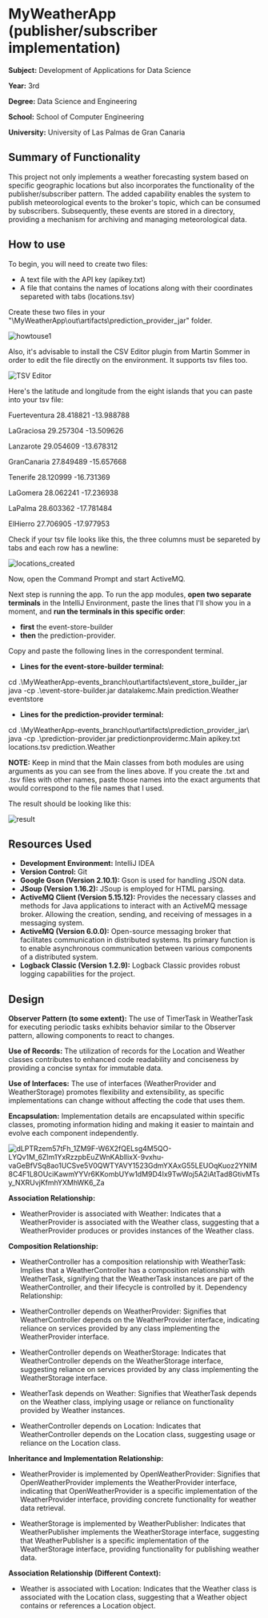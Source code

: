 # MyWeatherApp (publisher/subscriber implementation)

**Subject:** Development of Applications for Data Science

**Year:** 3rd

**Degree:** Data Science and Engineering

**School:** School of Computer Engineering

**University:** University of Las Palmas de Gran Canaria

## Summary of Functionality

This project not only implements a weather forecasting system based on specific geographic locations but also incorporates the functionality of the publisher/subscriber pattern. The added capability enables the system to publish meteorological events to the broker's topic, which can be consumed by subscribers. Subsequently, these events are stored in a directory, providing a mechanism for archiving and managing meteorological data.

## How to use

To begin, you will need to create two files:
- A text file with the API key (apikey.txt)
- A file that contains the names of locations along with their coordinates separeted with tabs (locations.tsv)

Create these two files in your "\MyWeatherApp\out\artifacts\prediction_provider_jar" folder.

![howtouse1](https://github.com/DenysKavkalo/MyWeatherApp/assets/117307592/2e466c89-5b81-414b-9e47-c060a3e05b91)

Also, it's advisable to install the CSV Editor plugin from Martin Sommer in order to edit the file directly on the environment. It supports tsv files too.

![TSV Editor](https://github.com/DenysKavkalo/MyWeatherApp/assets/117307592/65e4e3cc-cbd2-4585-aa3c-50ded41c15d2)

Here's the latitude and longitude from the eight islands that you can paste into your tsv file:

Fuerteventura	28.418821	-13.988788

LaGraciosa	29.257304	-13.509626

Lanzarote	29.054609	-13.678312

GranCanaria	27.849489	-15.657668

Tenerife	28.120999	-16.731369

LaGomera	28.062241	-17.236938

LaPalma	28.603362	-17.781484

ElHierro	27.706905	-17.977953

Check if your tsv file looks like this, the three columns must be separeted by tabs and each row has a newline:

![locations_created](https://github.com/DenysKavkalo/MyWeatherApp/assets/117307592/1a02529c-99a9-4ba3-a0c0-5c72783a4c61)

Now, open the Command Prompt and start ActiveMQ.

Next step is running the app. To run the app modules, **open two separate terminals** in the IntelliJ Environment, paste the lines that I'll show you in a moment, and **run the terminals in this specific order**:

- **first** the event-store-builder
- **then** the prediction-provider.

Copy and paste the following lines in the correspondent terminal.

- **Lines for the event-store-builder terminal:**

cd .\MyWeatherApp-events_branch\out\artifacts\event_store_builder_jar\
java -cp .\event-store-builder.jar datalakemc.Main prediction.Weather eventstore

- **Lines for the prediction-provider terminal:**

cd .\MyWeatherApp-events_branch\out\artifacts\prediction_provider_jar\  
java -cp .\prediction-provider.jar predictionprovidermc.Main apikey.txt locations.tsv prediction.Weather


**NOTE:** Keep in mind that the Main classes from both modules are using arguments as you can see from the lines above. If you create the .txt and .tsv files with other names, paste those names into the exact arguments that would correspond to the file names that I used. 


The result should be looking like this:

![result](https://github.com/DenysKavkalo/MyWeatherApp/assets/117307592/9bbf4eab-f225-4eb3-b2b9-4e6c8f256239)

## Resources Used

- **Development Environment:** IntelliJ IDEA
- **Version Control:** Git
- **Google Gson (Version 2.10.1):** Gson is used for handling JSON data.
- **JSoup (Version 1.16.2):** JSoup is employed for HTML parsing.
- **ActiveMQ Client (Version 5.15.12):** Provides the necessary classes and methods for Java applications to interact with an ActiveMQ message broker. Allowing the creation, sending, and receiving of messages in a messaging system.
- **ActiveMQ (Version 6.0.0):** Open-source messaging broker that facilitates communication in distributed systems. Its primary function is to enable asynchronous communication between various components of a distributed system.
- **Logback Classic (Version 1.2.9):** Logback Classic provides robust logging capabilities for the project.

## Design

**Observer Pattern (to some extent):** The use of TimerTask in WeatherTask for executing periodic tasks exhibits behavior similar to the Observer pattern, allowing components to react to changes.

**Use of Records:** The utilization of records for the Location and Weather classes contributes to enhanced code readability and conciseness by providing a concise syntax for immutable data.

**Use of Interfaces:** The use of interfaces (WeatherProvider and WeatherStorage) promotes flexibility and extensibility, as specific implementations can change without affecting the code that uses them.

**Encapsulation:** Implementation details are encapsulated within specific classes, promoting information hiding and making it easier to maintain and evolve each component independently.

![dLPTRzem57tFh_1ZM9F-W6X2fQELsg4M5QO-LYQv1M_6Zlm1YxRzzpbEuZWnKAbllixX-9vxhu-vaGeBfVSq8ao1UCSve5V0QWTYAVY1523GdmYXAxG55LEUOqKuoz2YNIM8C4F1L8OUciKawmYYVr6KKombUYw1dM9D4Ix9TwWoj5A2iAtTad8GtivMTsy_NXRUvjKfmhYXMhWK6_Za](https://github.com/DenysKavkalo/MyWeatherApp/assets/117307592/6fafbbf9-89fa-4f8a-9b46-a0dabf5e15f0)


**Association Relationship:**

- WeatherProvider is associated with Weather: Indicates that a WeatherProvider is associated with the Weather class, suggesting that a WeatherProvider produces or provides instances of the Weather class.

**Composition Relationship:**

- WeatherController has a composition relationship with WeatherTask: Implies that a WeatherController has a composition relationship with WeatherTask, signifying that the WeatherTask instances are part of the WeatherController, and their lifecycle is controlled by it.
Dependency Relationship:

- WeatherController depends on WeatherProvider: Signifies that WeatherController depends on the WeatherProvider interface, indicating reliance on services provided by any class implementing the WeatherProvider interface.

- WeatherController depends on WeatherStorage: Indicates that WeatherController depends on the WeatherStorage interface, suggesting reliance on services provided by any class implementing the WeatherStorage interface.

- WeatherTask depends on Weather: Signifies that WeatherTask depends on the Weather class, implying usage or reliance on functionality provided by Weather instances.

- WeatherController depends on Location: Indicates that WeatherController depends on the Location class, suggesting usage or reliance on the Location class.

**Inheritance and Implementation Relationship:**

- WeatherProvider is implemented by OpenWeatherProvider: Signifies that OpenWeatherProvider implements the WeatherProvider interface, indicating that OpenWeatherProvider is a specific implementation of the WeatherProvider interface, providing concrete functionality for weather data retrieval.

- WeatherStorage is implemented by WeatherPublisher: Indicates that WeatherPublisher implements the WeatherStorage interface, suggesting that WeatherPublisher is a specific implementation of the WeatherStorage interface, providing functionality for publishing weather data.

**Association Relationship (Different Context):**

- Weather is associated with Location: Indicates that the Weather class is associated with the Location class, suggesting that a Weather object contains or references a Location object.
